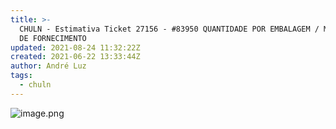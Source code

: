 ```yaml
---
title: >-
  CHULN - Estimativa Ticket 27156 - #83950 QUANTIDADE POR EMBALAGEM / MULTIPLOS
  DE FORNECIMENTO
updated: 2021-08-24 11:32:22Z
created: 2021-06-22 13:33:44Z
author: André Luz
tags:
  - chuln
---
```


![image.png](image-59.png)